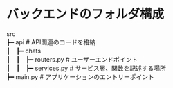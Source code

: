 # バックエンドのフォルダ構成

src  
┣━ api # API関連のコードを格納  
┃　┣━ chats  
┃　┃　┣━ routers.py # ユーザーエンドポイント  
┃　┃　┣━ services.py # サービス層、関数を記述する場所  
┣━ main.py # アプリケーションのエントリーポイント  
